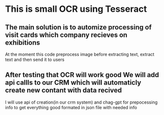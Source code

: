 # This is small OCR using Tesseract

## The main solution is to automize processing of visit cards which company recieves on exhibitions

At the moment this code preprocess image before extracting text, extract text and then send it to users

## After testing that OCR will work good We will add api callls to our CRM which will automaticly create new contant with data recived

I will use api of creation(in our crm system) and chag-gpt for prepocessing info to get everything good formated in json file with needed info
